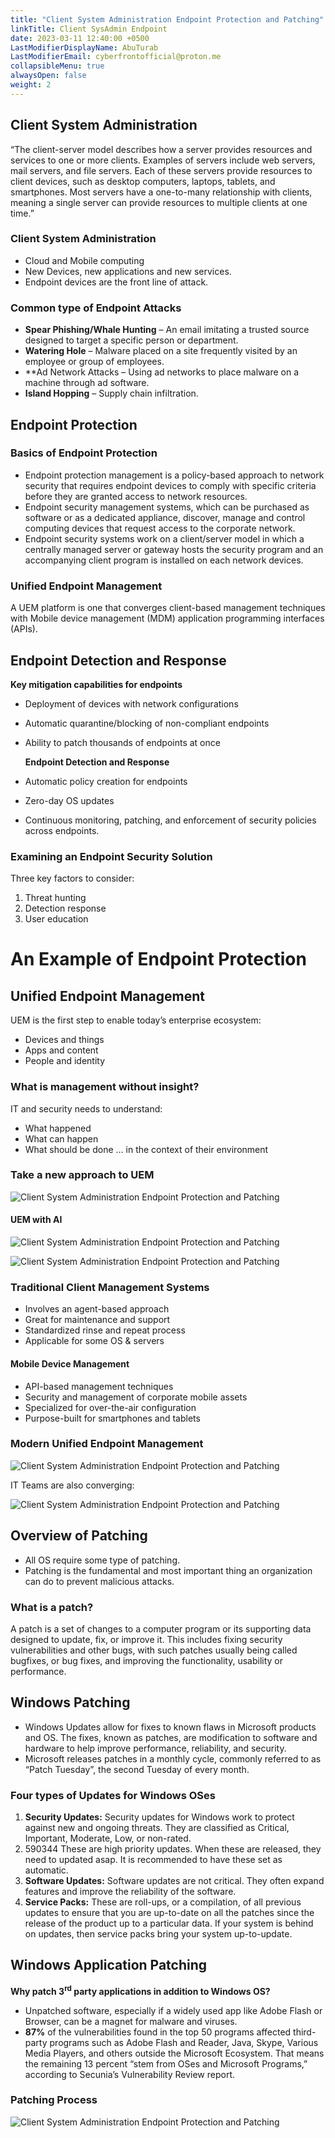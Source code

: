 ```yaml
---
title: "Client System Administration Endpoint Protection and Patching"
linkTitle: Client SysAdmin Endpoint
date: 2023-03-11 12:40:00 +0500
LastModifierDisplayName: AbuTurab
LastModifierEmail: cyberfrontofficial@proton.me
collapsibleMenu: true
alwaysOpen: false
weight: 2
---
```


## **Client System Administration**

“The client-server model describes how a server provides resources and services to one or more clients. Examples of servers include web servers, mail servers, and file servers. Each of these servers provide resources to client devices, such as desktop computers, laptops, tablets, and smartphones. Most servers have a one-to-many relationship with clients, meaning a single server can provide resources to multiple clients at one time.”

### Client System Administration

- Cloud and Mobile computing
- New Devices, new applications and new services.
- Endpoint devices are the front line of attack.

### Common type of Endpoint Attacks

- **Spear Phishing/Whale Hunting** – An email imitating a trusted source designed to target a specific person or department.
- **Watering Hole** – Malware placed on a site frequently visited by an employee or group of employees.
- **Ad Network Attacks – Using ad networks to place malware on a machine through ad software.
- **Island Hopping** – Supply chain infiltration.

## **Endpoint Protection**

### Basics of Endpoint Protection

- Endpoint protection management is a policy-based approach to network security that requires endpoint devices to comply with specific criteria before they are granted access to network resources.
- Endpoint security management systems, which can be purchased as software or as a dedicated appliance, discover, manage and control computing devices that request access to the corporate network.
- Endpoint security systems work on a client/server model in which a centrally managed server or gateway hosts the security program and an accompanying client program is installed on each network devices.

### Unified Endpoint Management
  
  A UEM platform is one that converges client-based management techniques with Mobile device management (MDM) application programming interfaces (APIs).

## **Endpoint Detection and Response**
  
  **Key mitigation capabilities for endpoints**
- Deployment of devices with network configurations
- Automatic quarantine/blocking of non-compliant endpoints
- Ability to patch thousands of endpoints at once
  
  **Endpoint Detection and Response**
- Automatic policy creation for endpoints
- Zero-day OS updates
- Continuous monitoring, patching, and enforcement of security policies across endpoints.

### Examining an Endpoint Security Solution
  
  Three key factors to consider:
  1. Threat hunting
  2. Detection response
  3. User education

# **An Example of Endpoint Protection**

## **Unified Endpoint Management**
  
  UEM is the first step to enable today’s enterprise ecosystem:
- Devices and things
- Apps and content
- People and identity

### What is management without insight?
  
  IT and security needs to understand:
- What happened
- What can happen
- What should be done
  … in the context of their environment

### **Take a new approach to UEM**
  
  ![Client System Administration Endpoint Protection and Patching](/notes/Client%20System%20Administration%20Endpoint%20Protection%20and%20Patching.png)

#### UEM with AI
  
  ![Client System Administration Endpoint Protection and Patching](/notes/Client%20System%20Administration%20Endpoint%20Protection%20and%20Patching-1.png)
  
  ![Client System Administration Endpoint Protection and Patching](/notes/Client%20System%20Administration%20Endpoint%20Protection%20and%20Patching-2.png)

### **Traditional Client Management Systems**

- Involves an agent-based approach
- Great for maintenance and support
- Standardized rinse and repeat process
- Applicable for some OS & servers

#### Mobile Device Management

- API-based management techniques
- Security and management of corporate mobile assets
- Specialized for over-the-air configuration
- Purpose-built for smartphones and tablets

### Modern Unified Endpoint Management
  
  ![Client System Administration Endpoint Protection and Patching](/notes/Client%20System%20Administration%20Endpoint%20Protection%20and%20Patching-3.png)
  
  IT Teams are also converging:
  
  ![Client System Administration Endpoint Protection and Patching](/notes/Client%20System%20Administration%20Endpoint%20Protection%20and%20Patching-4.png)

## **Overview of Patching**

- All OS require some type of patching.
- Patching is the fundamental and most important thing an organization can do to prevent malicious attacks.

### What is a patch?
  
  A patch is a set of changes to a computer program or its supporting data designed to update, fix, or improve it. This includes fixing security vulnerabilities and other bugs, with such patches usually being called bugfixes, or bug fixes, and improving the functionality, usability or performance.

## **Windows Patching**

- Windows Updates allow for fixes to known flaws in Microsoft products and OS. The fixes, known as patches, are modification to software and hardware to help improve performance, reliability, and security.
- Microsoft releases patches in a monthly cycle, commonly referred to as “Patch Tuesday”, the second Tuesday of every month.

### Four types of Updates for Windows OSes
  
  1. **Security Updates:** Security updates for Windows work to protect against new and ongoing threats. They are classified as Critical, Important, Moderate, Low, or non-rated.
  2. 590344 These are high priority updates. When these are released, they need to updated asap. It is recommended to have these set as automatic.
  3. **Software Updates:** Software updates are not critical. They often expand features and improve the reliability of the software.
  4. **Service Packs:** These are roll-ups, or a compilation, of all previous updates to ensure that you are up-to-date on all the patches since the release of the product up to a particular data. If your system is behind on updates, then service packs bring your system up-to-update.

## **Windows Application Patching**
  
  **Why patch 3<sup>rd</sup> party applications in addition to Windows OS?**
- Unpatched software, especially if a widely used app like Adobe Flash or Browser, can be a magnet for malware and viruses.
- **87%** of the vulnerabilities found in the top 50 programs affected third-party programs such as Adobe Flash and Reader, Java, Skype, Various Media Players, and others outside the Microsoft Ecosystem. That means the remaining 13 percent “stem from OSes and Microsoft Programs,” according to Secunia’s Vulnerability Review report.

### Patching Process
  
  ![Client System Administration Endpoint Protection and Patching](/notes/Client%20System%20Administration%20Endpoint%20Protection%20and%20Patching-5.png)
